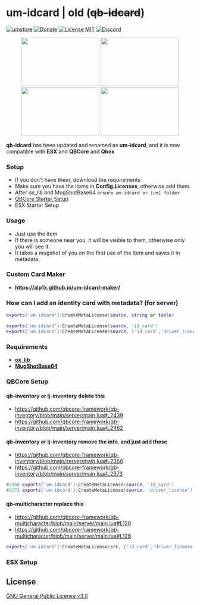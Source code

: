# um-idcard | old (~~qb-idcard~~)
[![umstore](https://cdn.discordapp.com/attachments/715130970294059088/1044857362617470986/Baslksz-3.png)](https://uyuyorumstore.com)
[![Donate](https://cdn.discordapp.com/attachments/715130970294059088/1044848075996405820/coffee.png)](https://www.buymeacoffee.com/umcof)
[![License MIT](https://cdn.discordapp.com/attachments/715130970294059088/1044845854508449822/license.png)](https://choosealicense.com/licenses/gpl-3.0/)
[![Discord](https://cdn.discordapp.com/attachments/715130970294059088/1044855172494532628/discord.png)](https://discord.gg/cf6wkBFeYV)


<p align="center">
<img width="210" height="130" src="https://cdn.discordapp.com/attachments/1016069609897595011/1093324949227327529/identity.png">
<img width="210" height="130" src="https://cdn.discordapp.com/attachments/1016069609897595011/1093324948942106674/driverlicense.png">
<img width="210" height="130" src="https://cdn.discordapp.com/attachments/1016069609897595011/1093324949466394684/lawyerpass.png">
<img width="210" height="130" src="https://cdn.discordapp.com/attachments/1016069609897595011/1093324949692878869/weapon_license.png">
</p>
 <p><b>qb-idcard</b> has been updated and renamed as <b>um-idcard</b>, and it is now compatible with <b>ESX</b> and </b><b>QBCore</b> and <b>Qbox</b></p> 


### Setup
* If you don't have them, download the requirements
* Make sure you have the items in **Config.Licenses**, otherwise add them.
* After ox_lib and MugShotBase64 ```ensure um-idcard or [um] folder```
* [QBCore Starter Setup](https://github.com/alp1x/um-idcard/edit/main/README.md#qbcore-setup)
* ESX Starter Setup

### Usage
* Just use the item
* If there is someone near you, it will be visible to them, otherwise only you will see it.
* It takes a mugshot of you on the first use of the item and saves it in metadata.

### Custom Card Maker
* **https://alp1x.github.io/um-idcard-maker/**

### How can I add an identity card with metadata? (for server)
```lua 
exports['um-idcard']:CreateMetaLicense(source, string or table)

exports['um-idcard']:CreateMetaLicense(source, 'id_card')
exports['um-idcard']:CreateMetaLicense(source, {'id_card','driver_license','weaponlicense','lawyerpass'})
```

### Requirements
* **[ox_lib](https://github.com/overextended/ox_lib/releases)**
* **[MugShotBase64](https://github.com/BaziForYou/MugShotBase64)**

### QBCore Setup
#### qb-inventory or lj-inventory delete this
* https://github.com/qbcore-framework/qb-inventory/blob/main/server/main.lua#L2439
* https://github.com/qbcore-framework/qb-inventory/blob/main/server/main.lua#L2462

#### qb-inventory or lj-inventory remove the info. and just add these
* https://github.com/qbcore-framework/qb-inventory/blob/main/server/main.lua#L2366
* https://github.com/qbcore-framework/qb-inventory/blob/main/server/main.lua#L2373
```lua 
#2366 exports['um-idcard']:CreateMetaLicense(source, 'id_card')
#2373 exports['um-idcard']:CreateMetaLicense(source, 'driver_license')
```

#### qb-multicharacter replace this
* https://github.com/qbcore-framework/qb-multicharacter/blob/main/server/main.lua#L120
* https://github.com/qbcore-framework/qb-multicharacter/blob/main/server/main.lua#L126
```lua 
exports['um-idcard']:CreateMetaLicense(src, {'id_card','driver_license'})
```

### ESX Setup

## License
[GNU General Public License v3.0](https://choosealicense.com/licenses/gpl-3.0/)
